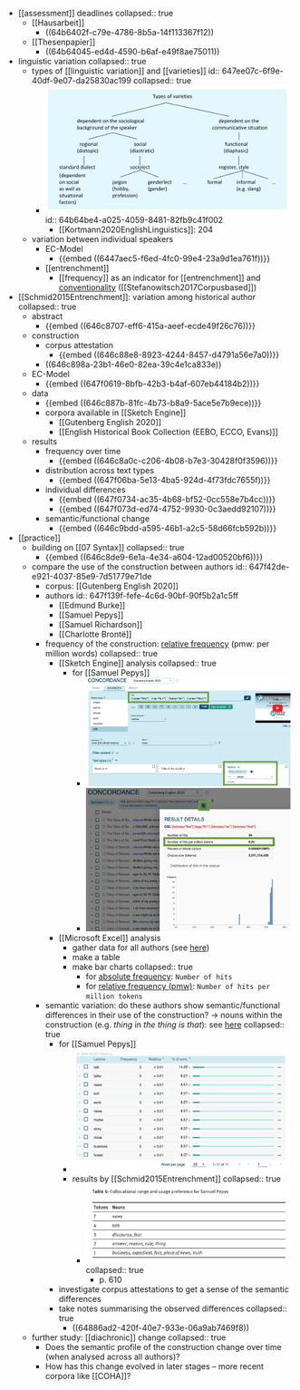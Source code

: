 - [[assessment]] deadlines
  collapsed:: true
	- [[Hausarbeit]]
		- ((64b6402f-c79e-4786-8b5a-14f113367f12))
	- [[Thesenpapier]]
		- ((64b64045-ed4d-4590-b6af-e49f8ae75011))
- linguistic variation
  collapsed:: true
	- types of [[linguistic variation]] and [[varieties]]
	  id:: 647ee07c-6f9e-40df-9e07-da25830ac199
	  collapsed:: true
		- ![image_1686036544207_0.png](../assets/image_1686036544207_0_1686036677871_0.png)
		  id:: 64b64be4-a025-4059-8481-82fb9c41f002
			- [[Kortmann2020EnglishLinguistics]]: 204
	- variation between individual speakers
		- EC-Model
			- {{embed ((6447aec5-f6ed-4fc0-99e4-23a9d1ea761f))}}
		- [[entrenchment]]
			- [[frequency]] as an indicator for [[entrenchment]] and [conventionality]([[conventionalization]]) ([[Stefanowitsch2017Corpusbased]])
- [[Schmid2015Entrenchment]]: variation among historical author
  collapsed:: true
	- abstract
		- {{embed ((646c8707-eff6-415a-aeef-ecde49f26c76))}}
	- construction
		- corpus attestation
			- {{embed ((646c88e8-8923-4244-8457-d4791a56e7a0))}}
		- ((646c898a-23b1-46e0-82ea-39c4e1ca833e))
	- EC-Model
		- {{embed ((647f0619-8bfb-42b3-b4af-607eb44184b2))}}
	- data
		- {{embed ((646c887b-81fc-4b73-b8a9-5ace5e7b9ece))}}
		- corpora available in [[Sketch Engine]]
			- [[Gutenberg English 2020]]
			- [[English Historical Book Collection (EEBO, ECCO, Evans)]]
	- results
		- frequency over time
			- {{embed ((646c8a0c-c206-4b08-b7e3-30428f0f3596))}}
		- distribution across text types
			- {{embed ((647f06ba-5e13-4ba5-924d-4f73fdc7655f))}}
		- individual differences
			- {{embed ((647f0734-ac35-4b68-bf52-0cc558e7b4cc))}}
			- {{embed ((647f073d-ed74-4752-9930-0c3aedd92107))}}
		- semantic/functional change
			- {{embed ((646c9bdd-a595-46b1-a2c5-58d66fcb592b))}}
- [[practice]]
	- building on [[07 Syntax]]
	  collapsed:: true
		- {{embed ((646c8de9-6e1a-4e34-a604-12ad00520bf6))}}
	- compare the use of the construction between authors
	  id:: 647f42de-e921-4037-85e9-7d51779e71de
		- corpus: [[Gutenberg English 2020]]
		- authors
		  id:: 647f139f-fefe-4c6d-90bf-90f5b2a1c5ff
			- [[Edmund Burke]]
			- [[Samuel Pepys]]
			- [[Samuel Richardson]]
			- [[Charlotte Brontë]]
		- frequency of the construction: [relative frequency]([[frequency/relative]]) (pmw: per million words)
		  collapsed:: true
			- [[Sketch Engine]] analysis
			  collapsed:: true
				- for [[Samuel Pepys]]
					- ![image.png](../assets/image_1686049252238_0.png)
					- ![image.png](../assets/image_1686049285961_0.png)
			- [[Microsoft Excel]] analysis
				- gather data for all authors (see [here](((647f139f-fefe-4c6d-90bf-90f5b2a1c5ff))))
				- make a table
				- make bar charts
				  collapsed:: true
					- for [absolute frequency]([[frequency/absolute]]): `Number of hits`
					- for [relative frequency (pmw)]([[frequency/relative]]): `Number of hits per million tokens`
		- semantic variation: do these authors show semantic/functional differences in their use of the construction? → nouns within the construction (e.g. *thing* in *the thing is that*): see [here](((646c8ab7-3d11-43d3-89d7-00d7944ebe60)))
		  collapsed:: true
			- for [[Samuel Pepys]]
				- ![image.png](../assets/image_1686049062398_0.png)
				- results by [[Schmid2015Entrenchment]]
				  collapsed:: true
					- ![image.png](../assets/image_1686049092430_0.png)
					  collapsed:: true
						- p. 610
			- investigate corpus attestations to get a sense of the semantic differences
			- take notes summarising the observed differences
			  collapsed:: true
				- ((64886ad2-420f-40e7-933e-06a9ab7469f8))
	- further study: [[diachronic]] change
	  collapsed:: true
		- Does the semantic profile of the construction change over time (when analysed across all authors)?
		- How has this change evolved in later stages – more recent corpora like [[COHA]]?